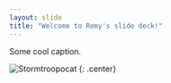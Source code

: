 ```yaml
---
layout: slide
title: "Welcome to Remy's slide deck!"
---
```


Some cool caption.

![Stormtroopocat](https://octodex.github.com/images/stormtroopocat.png)
{: .center}
